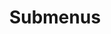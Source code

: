 ---
layout: page
title: Submenus
nav: true
nav_order: 6
dropdown: true
children: 
    - title: Publications
      permalink: /publications/
    - title: divider
    - title: Repositories
      permalink: /repositories/
---
